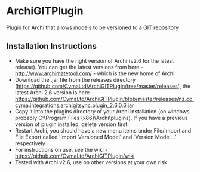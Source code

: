 ArchiGITPlugin
==============

Plugin for Archi that allows models to be versioned to a GIT repository

Installation Instructions
-------------------------
- Make sure you have the right version of Archi (v2.6 for the latest release). You can get the latest versions from here - http://www.archimatetool.com/ - which is the new home of Archi
- Download the .jar file from the releases directory (https://github.com/CymaLtd/ArchiGITPlugin/tree/master/releases), the latest Archi 2.6 version is here - https://github.com/CymaLtd/ArchiGITPlugin/blob/master/releases/nz.co.cyma.integrations.archigitsync.plugin_2.6.0.6.jar
- Copy it into the plugins directory of your Archi installation (on windows probably C:\Program Files (x86)\Archi\plugins). If you have a previous version of plugin installed, delete version first.
- Restart Archi, you should have a new menu items under File/Import and File Export called 'Import Versioned Model' and 'Version Model...' respectively
- For instructions on use, see the wiki - https://github.com/CymaLtd/ArchiGITPlugin/wiki
- Tested with Archi v2.6, use on other versions at your own risk
